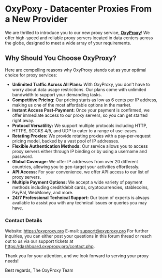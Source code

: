 # OxyPoxy - Datacenter Proxies From a New Provider

We are thrilled to introduce you to our new proxy service, [**OxyProxy**](https://oxyproxy.pro)! We offer high-speed and reliable proxy servers located in data centers across the globe, designed to meet a wide array of your requirements.

## Why Should You Choose OxyProxy?

Here are compelling reasons why OxyProxy stands out as your optimal choice for proxy services:

- **Unlimited Traffic Across All Plans:** With OxyProxy, you don't have to worry about data usage restrictions. Our plans come with unlimited bandwidth to support your demanding tasks.
- **Competitive Pricing:** Our pricing starts as low as 6 cents per IP address, making us one of the most affordable options in the market.
- **Instant Access Post-Payment:** Once your payment is confirmed, we offer immediate access to our proxy servers, so you can get started right away.
- **Protocol Versatility:** We support multiple protocols including HTTP, HTTPS, SOCKS 4/5, and UDP to cater to a range of use-cases.
- **Rotating Proxies:** We provide rotating proxies with a pay-per-request pricing model, backed by a vast pool of IP addresses.
- **Flexible Authentication Methods:** Our service allows you to access proxy servers either through IP binding or by using a username and password.
- **Global Coverage:** We offer IP addresses from over 20 different countries, allowing you to geo-target your activities effortlessly.
- **API Access:** For your convenience, we offer API access to our list of proxy servers.
- **Multiple Payment Options:** We accept a wide variety of payment methods including credit/debit cards, cryptocurrencies, stablecoins, PayPal, WebMoney, and more.
- **24/7 Professional Technical Support:** Our team of experts is always available to assist you with any technical issues or queries you may have.

### Contact Details

Website: https://oxyproxy.pro
E-mail: support@oxyproxy.pro
For further inquiries, you can either post your questions in this forum thread or reach out to us via our support tickets at https://dashboard.oxyproxy.pro/contact.php.

Thank you for your attention, and we look forward to serving your proxy needs!

Best regards,
The OxyProxy Team
